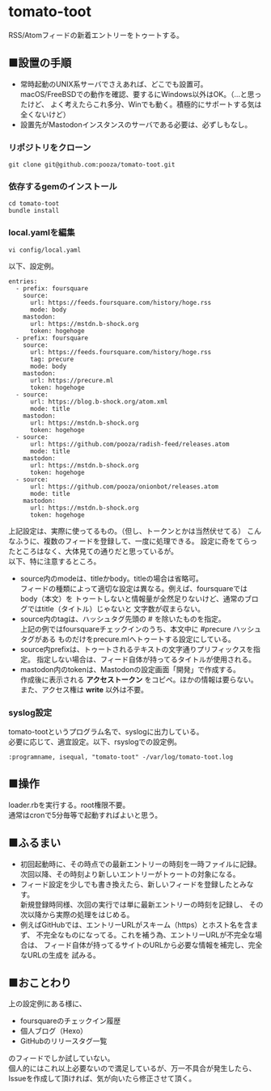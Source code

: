 # tomato-toot

RSS/Atomフィードの新着エントリーをトゥートする。

## ■設置の手順

- 常時起動のUNIX系サーバでさえあれば、どこでも設置可。  
  macOS/FreeBSDでの動作を確認、要するにWindows以外はOK。（…と思ったけど、
  よく考えたらこれ多分、Winでも動く。積極的にサポートする気は全くないけど）
- 設置先がMastodonインスタンスのサーバである必要は、必ずしもなし。

### リポジトリをクローン

```
git clone git@github.com:pooza/tomato-toot.git
```

### 依存するgemのインストール

```
cd tomato-toot
bundle install
```

### local.yamlを編集

```
vi config/local.yaml
```

以下、設定例。

```
entries:
  - prefix: foursquare
    source:
      url: https://feeds.foursquare.com/history/hoge.rss
      mode: body
    mastodon:
      url: https://mstdn.b-shock.org
      token: hogehoge
  - prefix: foursquare
    source:
      url: https://feeds.foursquare.com/history/hoge.rss
      tag: precure
      mode: body
    mastodon:
      url: https://precure.ml
      token: hogehoge
  - source:
      url: https://blog.b-shock.org/atom.xml
      mode: title
    mastodon:
      url: https://mstdn.b-shock.org
      token: hogehoge
  - source:
      url: https://github.com/pooza/radish-feed/releases.atom
      mode: title
    mastodon:
      url: https://mstdn.b-shock.org
      token: hogehoge
  - source:
      url: https://github.com/pooza/onionbot/releases.atom
      mode: title
    mastodon:
      url: https://mstdn.b-shock.org
      token: hogehoge
```

上記設定は、実際に使ってるもの。（但し、トークンとかは当然伏せてる）
こんなふうに、複数のフィードを登録して、一度に処理できる。
設定に奇をてらったところはなく、大体見ての通りだと思っているが。  
以下、特に注意するところ。

- source内のmodeは、titleかbody。titleの場合は省略可。  
  フィードの種類によって適切な設定は異なる。例えば、foursquareではbody（本文）を
  トゥートしないと情報量が全然足りないけど、通常のブログではtitle（タイトル）じゃないと
  文字数が収まらない。
- source内のtagは、ハッシュタグ先頭の # を除いたものを指定。  
  上記の例ではfoursquareチェックインのうち、本文中に #precure ハッシュタグがある
  ものだけをprecure.mlへトゥートする設定にしている。
- source内prefixは、トゥートされるテキストの文字通りプリフィックスを指定。
  指定しない場合は、フィード自体が持ってるタイトルが使用される。
- mastodon内のtokenは、Mastodonの設定画面「開発」で作成する。  
  作成後に表示される __アクセストークン__ をコピペ。ほかの情報は要らない。  
  また、アクセス権は __write__ 以外は不要。

### syslog設定

tomato-tootというプログラム名で、syslogに出力している。  
必要に応じて、適宜設定。以下、rsyslogでの設定例。

```
:programname, isequal, "tomato-toot" -/var/log/tomato-toot.log
```

## ■操作

loader.rbを実行する。root権限不要。  
通常はcronで5分毎等で起動すればよいと思う。

## ■ふるまい

- 初回起動時に、その時点での最新エントリーの時刻を一時ファイルに記録。
  次回以降、その時刻より新しいエントリーがトゥートの対象になる。
- フィード設定を少しでも書き換えたら、新しいフィードを登録したとみなす。  
  新規登録時同様、次回の実行では単に最新エントリーの時刻を記録し、
  その次以降から実際の処理をはじめる。
- 例えばGitHubでは、エントリーURLがスキーム（https）とホスト名を含まず、
  不完全なものになってる。これを補う為、エントリーURLが不完全な場合は、
  フィード自体が持ってるサイトのURLから必要な情報を補完し、完全なURLの生成を
  試みる。

## ■おことわり

上の設定例にある様に、

- foursquareのチェックイン履歴
- 個人ブログ（Hexo）
- GitHubのリリースタグ一覧

のフィードでしか試していない。  
個人的にはこれ以上必要ないので満足しているが、万一不具合が発生したら、
Issueを作成して頂ければ、気が向いたら修正させて頂く。
